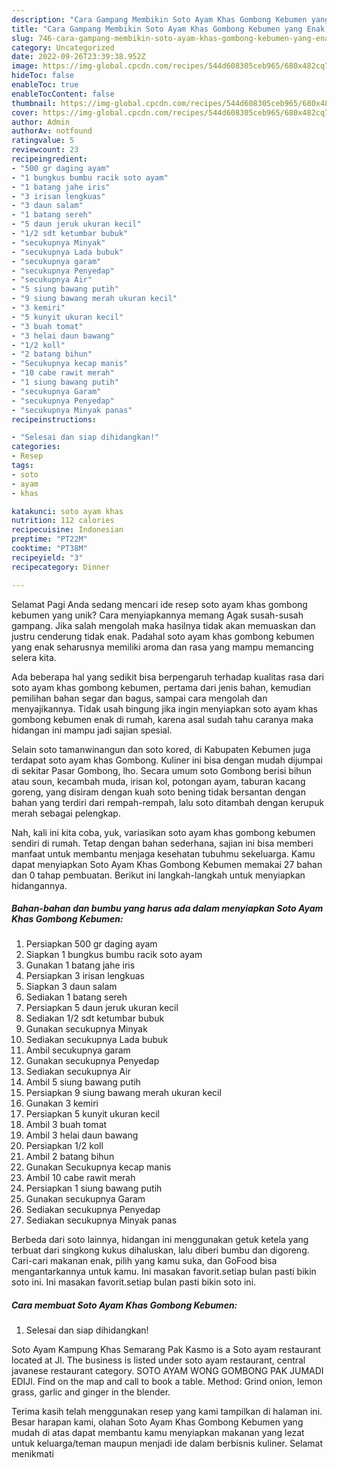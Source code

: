 ```yaml
---
description: "Cara Gampang Membikin Soto Ayam Khas Gombong Kebumen yang Enak, Lezat"
title: "Cara Gampang Membikin Soto Ayam Khas Gombong Kebumen yang Enak, Lezat"
slug: 746-cara-gampang-membikin-soto-ayam-khas-gombong-kebumen-yang-enak-lezat
category: Uncategorized
date: 2022-09-26T23:39:38.952Z
image: https://img-global.cpcdn.com/recipes/544d608305ceb965/680x482cq70/soto-ayam-khas-gombong-kebumen-foto-resep-utama.jpg
hideToc: false
enableToc: true
enableTocContent: false
thumbnail: https://img-global.cpcdn.com/recipes/544d608305ceb965/680x482cq70/soto-ayam-khas-gombong-kebumen-foto-resep-utama.jpg
cover: https://img-global.cpcdn.com/recipes/544d608305ceb965/680x482cq70/soto-ayam-khas-gombong-kebumen-foto-resep-utama.jpg
author: Admin
authorAv: notfound
ratingvalue: 5
reviewcount: 23
recipeingredient:
- "500 gr daging ayam"
- "1 bungkus bumbu racik soto ayam"
- "1 batang jahe iris"
- "3 irisan lengkuas"
- "3 daun salam"
- "1 batang sereh"
- "5 daun jeruk ukuran kecil"
- "1/2 sdt ketumbar bubuk"
- "secukupnya Minyak"
- "secukupnya Lada bubuk"
- "secukupnya garam"
- "secukupnya Penyedap"
- "secukupnya Air"
- "5 siung bawang putih"
- "9 siung bawang merah ukuran kecil"
- "3 kemiri"
- "5 kunyit ukuran kecil"
- "3 buah tomat"
- "3 helai daun bawang"
- "1/2 koll"
- "2 batang bihun"
- "Secukupnya kecap manis"
- "10 cabe rawit merah"
- "1 siung bawang putih"
- "secukupnya Garam"
- "secukupnya Penyedap"
- "secukupnya Minyak panas"
recipeinstructions:

- "Selesai dan siap dihidangkan!"
categories:
- Resep
tags:
- soto
- ayam
- khas

katakunci: soto ayam khas 
nutrition: 112 calories
recipecuisine: Indonesian
preptime: "PT22M"
cooktime: "PT38M"
recipeyield: "3"
recipecategory: Dinner

---
```



Selamat Pagi Anda sedang mencari ide resep soto ayam khas gombong kebumen yang unik? Cara menyiapkannya memang Agak susah-susah gampang. Jika salah mengolah maka hasilnya tidak akan memuaskan dan justru cenderung tidak enak. Padahal soto ayam khas gombong kebumen yang enak seharusnya memiliki aroma dan rasa yang mampu memancing selera kita.


Ada beberapa hal yang sedikit bisa berpengaruh terhadap kualitas rasa dari soto ayam khas gombong kebumen, pertama dari jenis bahan, kemudian pemilihan bahan segar dan bagus, sampai cara mengolah dan menyajikannya. Tidak usah bingung jika ingin menyiapkan soto ayam khas gombong kebumen enak di rumah, karena asal sudah tahu caranya maka hidangan ini mampu jadi sajian spesial.

Selain soto tamanwinangun dan soto kored, di Kabupaten Kebumen juga terdapat soto ayam khas Gombong. Kuliner ini bisa dengan mudah dijumpai di sekitar Pasar Gombong, lho. Secara umum soto Gombong berisi bihun atau soun, kecambah muda, irisan kol, potongan ayam, taburan kacang goreng, yang disiram dengan kuah soto bening tidak bersantan dengan bahan yang terdiri dari rempah-rempah, lalu soto ditambah dengan kerupuk merah sebagai pelengkap.


Nah, kali ini kita coba, yuk, variasikan soto ayam khas gombong kebumen sendiri di rumah. Tetap dengan bahan sederhana, sajian ini bisa memberi manfaat untuk membantu menjaga kesehatan tubuhmu sekeluarga. Kamu dapat menyiapkan Soto Ayam Khas Gombong Kebumen memakai 27 bahan dan 0 tahap pembuatan. Berikut ini langkah-langkah untuk menyiapkan hidangannya.

<!--inarticleads1-->

##### Bahan-bahan dan bumbu yang harus ada dalam menyiapkan Soto Ayam Khas Gombong Kebumen:

1. Persiapkan 500 gr daging ayam
1. Siapkan 1 bungkus bumbu racik soto ayam
1. Gunakan 1 batang jahe iris
1. Persiapkan 3 irisan lengkuas
1. Siapkan 3 daun salam
1. Sediakan 1 batang sereh
1. Persiapkan 5 daun jeruk ukuran kecil
1. Sediakan 1/2 sdt ketumbar bubuk
1. Gunakan secukupnya Minyak
1. Sediakan secukupnya Lada bubuk
1. Ambil secukupnya garam
1. Gunakan secukupnya Penyedap
1. Sediakan secukupnya Air
1. Ambil 5 siung bawang putih
1. Persiapkan 9 siung bawang merah ukuran kecil
1. Gunakan 3 kemiri
1. Persiapkan 5 kunyit ukuran kecil
1. Ambil 3 buah tomat
1. Ambil 3 helai daun bawang
1. Persiapkan 1/2 koll
1. Ambil 2 batang bihun
1. Gunakan Secukupnya kecap manis
1. Ambil 10 cabe rawit merah
1. Persiapkan 1 siung bawang putih
1. Gunakan secukupnya Garam
1. Sediakan secukupnya Penyedap
1. Sediakan secukupnya Minyak panas


Berbeda dari soto lainnya, hidangan ini menggunakan getuk ketela yang terbuat dari singkong kukus dihaluskan, lalu diberi bumbu dan digoreng. Cari-cari makanan enak, pilih yang kamu suka, dan GoFood bisa mengantarkannya untuk kamu. Ini masakan favorit.setiap bulan pasti bikin soto ini. Ini masakan favorit.setiap bulan pasti bikin soto ini. 

<!--inarticleads2-->

##### Cara membuat Soto Ayam Khas Gombong Kebumen:


1. Selesai dan siap dihidangkan!

Soto Ayam Kampung Khas Semarang Pak Kasmo is a Soto ayam restaurant located at Jl. The business is listed under soto ayam restaurant, central javanese restaurant category. SOTO AYAM WONG GOMBONG PAK JUMADI EDIJl. Find on the map and call to book a table. Method: Grind onion, lemon grass, garlic and ginger in the blender. 

Terima kasih telah menggunakan resep yang kami tampilkan di halaman ini. Besar harapan kami, olahan Soto Ayam Khas Gombong Kebumen yang mudah di atas dapat membantu kamu menyiapkan makanan yang lezat untuk keluarga/teman maupun menjadi ide dalam berbisnis kuliner. Selamat menikmati
